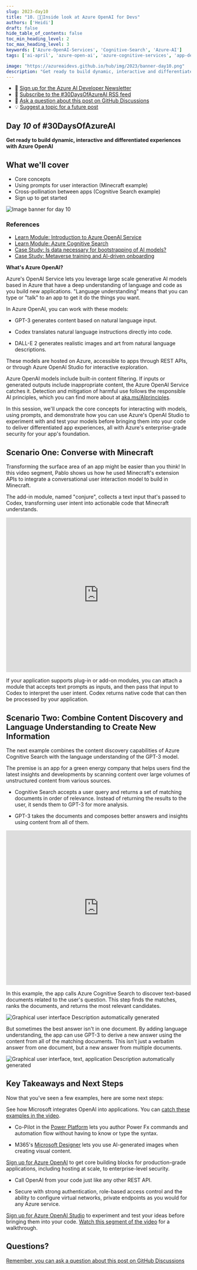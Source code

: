 ```yaml
---
slug: 2023-day10
title: "10. 🧑‍💻Inside look at Azure OpenAI for Devs"
authors: ['Heidi']
draft: false
hide_table_of_contents: false
toc_min_heading_level: 2
toc_max_heading_level: 3
keywords: ['Azure-OpenAI-Services', 'Cognitive-Search', 'Azure-AI']
tags: ['ai-april', 'azure-open-ai', 'azure-cognitive-services', 'app-developers']

image: "https://azureaidevs.github.io/hub/img/2023/banner-day10.png"
description: "Get ready to build dynamic, interactive and differentiated experiences with Azure OpenAI https://azureaidevs.github.io/hub/blog/2023-day10 #30DaysOfAzureAI #AzureAiDevs #AI #OpenAI"
---
```


<head>

  <meta property="og:url" content="https://azureaidevs.github.io/hub/blog/2023-day10" />
  <meta property="og:title" content="Inside look at Azure OpenAI for Devs" />
  <meta property="og:description" content="Get ready to build dynamic, interactive and differentiated experiences with Azure OpenAI https://azureaidevs.github.io/hub/blog/2023-day10 #30DaysOfAzureAI #AzureAiDevs #AI #OpenAI" />
  <meta property="og:image" content="https://azureaidevs.github.io/hub/img/2023/banner-day10.png" />
  <meta property="og:type" content="article" />
  <meta property="og:site_name" content="Azure AI Developer" />
  

  <link rel="canonical"  href="https://azureaidevs.github.io/hub/blog/2023-day10"  />

</head>

- 📧 [Sign up for the Azure AI Developer Newsletter](https://aka.ms/azure-ai-dev-newsletter)
- 📰 [Subscribe to the #30DaysOfAzureAI RSS feed](https://azureaidevs.github.io/hub/blog/rss.xml)
- 📌 [Ask a question about this post on GitHub Discussions](https://github.com/AzureAiDevs/hub/discussions/categories/10-inside-look-at-azure-openai-for-devs)
- 💡 [Suggest a topic for a future post](https://github.com/AzureAiDevs/hub/discussions/categories/call-for-content)

## Day _10_ of #30DaysOfAzureAI

<!-- README
The following description is also used for the tweet. So it should be action oriented and grab attention 
If you update the description, please update the description: in the frontmatter as well.
-->

**Get ready to build dynamic, interactive and differentiated experiences with Azure OpenAI**

<!-- README
The following is the intro to the post. It should be a short teaser for the post.
-->



## What we'll cover

<!-- README
The following list is the main points of the post. There should be 3-4 main points.
 -->


- Core concepts
- Using prompts for user interaction (Minecraft example)
- Cross-pollination between apps (Cognitive Search example)
- Sign up to get started

<!-- 
- Main point 1
- Main point 2
- Main point 3 
- Main point 4
-->

![Image banner for day 10](./../../../static/img/2023/banner-day10.png)

<!-- README
Add or update a list relevant references here. These could be links to other blog posts, Microsoft Learn Module, videos, or other resources.
-->


### References

- [Learn Module: Introduction to Azure OpenAI Service](https://learn.microsoft.com/training/modules/explore-azure-openai?WT.mc_id=aiml-89446-dglover)
- [Learn Module: Azure Cognitive Search](https://learn.microsoft.com/training/browse/?expanded=azure&roles=ai-engineer&products=azure-cognitive-search&WT.mc_id=aiml-89446-dglover)
- [Case Study: Is data necessary for bootstrapping of AI models?](https://startups.microsoft.com/blog/bootstrapping-ai-models-pointers?WT.mc_id=aiml-89446-dglover)
- [Case Study: Metaverse training and AI-driven onboarding](https://startups.microsoft.com/blog/metaverse-training-stellarx?WT.mc_id=aiml-89446-dglover)


<!-- README
The following is the body of the post. It should be an overview of the post that you are referencing.
See the Learn More section, if you supplied a canonical link, then will be displayed here.
-->


**What's Azure OpenAI?**

Azure's OpenAI Service lets you leverage large scale generative AI
models based in Azure that have a deep understanding of language and
code as you build new applications. "Language understanding" means that
you can type or "talk" to an app to get it do the things you want.

In Azure OpenAI, you can work with these models:

-   GPT-3 generates content based on natural language input.

-   Codex translates natural language instructions directly into code.

-   DALL-E 2 generates realistic images and art from natural language
    descriptions.

These models are hosted on Azure, accessible to apps through REST APIs,
or through Azure OpenAI Studio for interactive exploration.

Azure OpenAI models include built-in content filtering. If inputs or
generated outputs include inappropriate content, the Azure OpenAI
Service catches it. Detection and mitigation of harmful use follows the
responsible AI principles, which you can find more about at
[aka.ms/AIprinciples](https://aka.ms/AIprinciples).

In this session, we'll unpack the core concepts for interacting with
models, using prompts, and demonstrate how you can use Azure's OpenAI
Studio to experiment with and test your models before bringing them into
your code to deliver differentiated app experiences, all with Azure's
enterprise-grade security for your app's foundation.

## Scenario One: Converse with Minecraft

Transforming the surface area of an app might be easier than you think!
In this video segment, Pablo shows us how he used Minecraft's extension
APIs to integrate a conversational user interaction model to build in
Minecraft.

The add-in module, named "conjure", collects a text input that's passed
to Codex, transforming user intent into actionable code that Minecraft
understands.

<iframe width="100%" height="420" src="https://www.youtube.com/embed/3t3qZu1Dy1k?start=341" title="YouTube video player" frameborder="0" allow="accelerometer; autoplay; clipboard-write; encrypted-media; gyroscope; picture-in-picture; web-share" allowfullscreen></iframe>


If your application supports plug-in or add-on modules, you can attach a
module that accepts text prompts as inputs, and then pass that input to
Codex to interpret the user intent. Codex returns native code that can
then be processed by your application.

## Scenario Two: Combine Content Discovery and Language Understanding to Create New Information

The next example combines the content discovery capabilities of Azure
Cognitive Search with the language understanding of the GPT-3 model.

The premise is an app for a green energy company that helps users find
the latest insights and developments by scanning content over large
volumes of unstructured content from various sources.

-   Cognitive Search accepts a user query and returns a set of matching
    documents in order of relevance. Instead of returning the results to
    the user, it sends them to GPT-3 for more analysis.

-   GPT-3 takes the documents and composes better answers and insights
    using content from all of them.

<iframe width="100%" height="420" src="https://www.youtube.com/embed/3t3qZu1Dy1k?start=576" title="YouTube video player" frameborder="0" allow="accelerometer; autoplay; clipboard-write; encrypted-media; gyroscope; picture-in-picture; web-share" allowfullscreen></iframe>


In this example, the app calls Azure Cognitive Search to discover
text-based documents related to the user's question. This step finds the
matches, ranks the documents, and returns the most relevant candidates.

![Graphical user interface Description automatically generated](image3.png)

But sometimes the best answer isn't in one document. By adding language
understanding, the app can use GPT-3 to derive a new answer using the
content from all of the matching documents. This isn't just a verbatim
answer from one document, but a new answer from multiple documents.

![Graphical user interface, text, application Description automatically generated](image4.png)

## Key Takeaways and Next Steps

Now that you've seen a few examples, here are some next steps:

See how Microsoft integrates OpenAI into applications. You can [catch
these examples in the video](https://youtu.be/3t3qZu1Dy1k?t=164).

-   Co-Pilot in the [Power
    Platform](https://learn.microsoft.com/en-us/power-platform/developer/)
    lets you author Power Fx commands and automation flow without having
    to know or type the syntax.

-   M365's [Microsoft Designer](https://designer.microsoft.com/) lets
    you use AI-generated images when creating visual content.

[Sign up for Azure
OpenAI](https://customervoice.microsoft.com/Pages/ResponsePage.aspx?id=v4j5cvGGr0GRqy180BHbR7en2Ais5pxKtso_Pz4b1_xUOFA5Qk1UWDRBMjg0WFhPMkIzTzhKQ1dWNyQlQCN0PWcu)
to get core building blocks for production-grade applications, including
hosting at scale, to enterprise-level security.

-   Call OpenAI from your code just like any other REST API.

-   Secure with strong authentication, role-based access control and the
    ability to configure virtual networks, private endpoints as you
    would for any Azure service.

[Sign up for Azure OpenAI Studio](https://oai.azure.com/portal) to
experiment and test your ideas before bringing them into your code.
[Watch this segment of the video](https://youtu.be/3t3qZu1Dy1k?t=721)
for a walkthrough.



## Questions?

[Remember, you can ask a question about this post on GitHub Discussions](https://github.com/AzureAiDevs/Discussions/discussions/categories/10-inside-look-at-azure-openai-for-devs)
